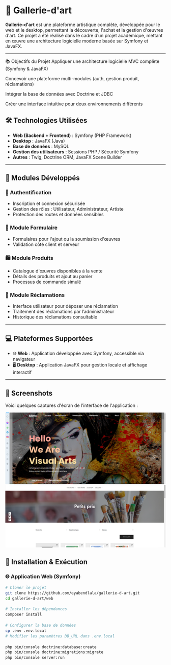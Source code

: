 # 🎨 Gallerie-d'art

**Gallerie-d'art** est une plateforme artistique complète, développée pour le web et le desktop, permettant la découverte, l'achat et la gestion d'œuvres d'art. Ce projet a été réalisé dans le cadre d’un projet académique, mettant en œuvre une architecture logicielle moderne basée sur Symfony et JavaFX.

---
📚 Objectifs du Projet
Appliquer une architecture logicielle MVC complète (Symfony & JavaFX)

Concevoir une plateforme multi-modules (auth, gestion produit, réclamations)

Intégrer la base de données avec Doctrine et JDBC

Créer une interface intuitive pour deux environnements différents
## 🛠️ Technologies Utilisées

- **Web (Backend + Frontend)** : Symfony (PHP Framework)
- **Desktop** : JavaFX (Java)
- **Base de données** : MySQL
- **Gestion des utilisateurs** : Sessions PHP / Sécurité Symfony
- **Autres** : Twig, Doctrine ORM, JavaFX Scene Builder

---

## 🧩 Modules Développés

### 🔐 Authentification
- Inscription et connexion sécurisée
- Gestion des rôles : Utilisateur, Administrateur, Artiste
- Protection des routes et données sensibles

### 📝 Module Formulaire
- Formulaires pour l'ajout ou la soumission d'œuvres
- Validation côté client et serveur

### 🛍️ Module Produits
- Catalogue d'œuvres disponibles à la vente
- Détails des produits et ajout au panier
- Processus de commande simulé

### 📨 Module Réclamations
- Interface utilisateur pour déposer une réclamation
- Traitement des réclamations par l’administrateur
- Historique des réclamations consultable

---

## 💻 Plateformes Supportées

- 🌐 **Web** : Application développée avec Symfony, accessible via navigateur
- 🖥️ **Desktop** : Application JavaFX pour gestion locale et affichage interactif

---

## 📸 Screenshots

Voici quelques captures d'écran de l'interface de l'application :

![Interface principale](./images/interface_principale.png)
![Gestion des produits](./images/gestion_produit.png)


## 🔧 Installation & Exécution

### 🌐 Application Web (Symfony)

```bash
# Cloner le projet
git clone https://github.com/eyabendlala/gallerie-d-art.git
cd gallerie-d-art/web

# Installer les dépendances
composer install

# Configurer la base de données
cp .env .env.local
# Modifier les paramètres DB_URL dans .env.local

php bin/console doctrine:database:create
php bin/console doctrine:migrations:migrate
php bin/console server:run
